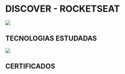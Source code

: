 # DISCOVER - ROCKETSEAT
<img  src="https://miro.medium.com/max/1200/1*fs0ScMc45X9QEwno8G414A.png">

## TECNOLOGIAS ESTUDADAS
 <a href="https://skillicons.dev"> <img src="https://skillicons.dev/icons?i=html,css,js,git,github,nodejs,ts,ex,SQL" /> </a>
 
 ## CERTIFICADOS
